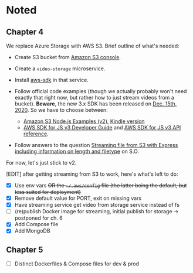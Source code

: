 # Noted

## Chapter 4

We replace Azure Storage with AWS S3. Brief outline of what's needed:

* Create S3 bucket from [Amazon S3 console](https://s3.console.aws.amazon.com/s3/home).
* Create a `video-storage` microservice.
* Install [aws-sdk](https://www.npmjs.com/package/aws-sdk) in that service.
* Follow official code examples (though we actually probably won't need exactly that right now, but rather how to just stream videos from a bucket). **Beware**, the new 3.x SDK has been released on [Dec. 15th, 2020](https://github.com/aws/aws-sdk-js-v3/compare/v1.0.0-rc.10...v3.0.0). So we have to choose between:

    * [Amazon S3 Node.js Examples (v2)](https://docs.aws.amazon.com/sdk-for-javascript/v2/developer-guide/s3-node-examples.html), [Kindle version](https://www.amazon.com/dp/B07WRGJ3JH)
    * [AWS SDK for JS v3 Developer Guide](https://docs.aws.amazon.com/sdk-for-javascript/v3/developer-guide/welcome.html#welcome_node) and [AWS SDK for JS v3 API reference](https://docs.aws.amazon.com/AWSJavaScriptSDK/v3/latest/index.html).
* Follow answers to the question [Streaming file from S3 with Express including information on length and filetype](https://stackoverflow.com/questions/35782434/streaming-file-from-s3-with-express-including-information-on-length-and-filetype) on S.O.

For now, let's just stick to v2.

[EDIT] after getting streaming from S3 to work, here's what's left to do:

* [x] Use env vars ~~OR the `~/.aws/config` file (the latter being the default, but less suited for deployment)~~
* [x] Remove default value for PORT, exit on missing vars
* [x] Have streaming service get video from storage service instead of fs
* [ ] (re)publish Docker image for streaming, initial publish for storage -> postponed for ch. 6
* [x] Add Compose file
* [x] Add MongoDB

## Chapter 5

* [ ] Distinct Dockerfiles & Compose files for dev & prod
